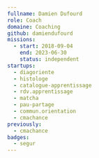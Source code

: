 ```yaml
---
fullname: Damien Dufourd
role: Coach
domaine: Coaching
github: damiendufourd
missions:
  - start: 2018-09-04
    end: 2023-06-30
    status: independent
startups:
  - diagoriente
  - histologe
  - catalogue-apprentissage
  - rdv.apprentissage
  - matcha
  - pau-partage
  - commun.orientation
  - cmachance
previously:
  - cmachance
badges:
  - segur
---
```

